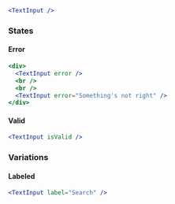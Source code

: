 ```jsx
<TextInput />
```

### States

#### Error

```jsx
<div>
  <TextInput error />
  <br />
  <br />
  <TextInput error="Something's not right" />
</div>
```

#### Valid

```jsx
<TextInput isValid />
```

### Variations

#### Labeled

```jsx
<TextInput label="Search" />
```
